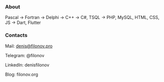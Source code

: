 ### About

Pascal → Fortran → Delphi → C++ → C#, TSQL → PHP, MySQL, HTML, CSS, JS → Dart, Flutter

### Contacts

Mail: denis@filonov.pro

Telegram: @filonov

LinkedIn: denisfilonov

Blog: filonov.org
<!--
**filonov/filonov** is a ✨ _special_ ✨ repository because its `README.md` (this file) appears on your GitHub profile.

Here are some ideas to get you started:

- 🔭 I’m currently working on ...
- 🌱 I’m currently learning ...
- 👯 I’m looking to collaborate on ...
- 🤔 I’m looking for help with ...
- 💬 Ask me about ...
- 📫 How to reach me: ...
- 😄 Pronouns: ...
- ⚡ Fun fact: ...
-->
